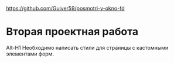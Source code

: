 https://github.com/Guiver59/posmotri-v-okno-fd

# Вторая проектная работа
Alt-H1
Необходимо написать стили для страницы с кастомными элементами форм.